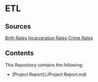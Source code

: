 # ETL
## Sources
[Birth Rates](https://www.kaggle.com/cdc/nchs-births-and-birth-rates-data)
[Incarceration Rates](https://commons.wikimedia.org/wiki/File:U.S._incarceration_rates_1925_onwards.png)
[Crime Rates](https://www.ucrdatatool.gov/Search/Crime/State/StatebyState.cfm)

## Contents
This Repository contains the following:
* [Project Report](./Project Report.md)
